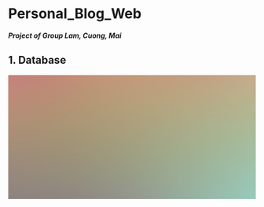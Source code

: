 # Personal_Blog_Web
***Project of Group Lam, Cuong, Mai***

## 1. Database
![example](static/images/pic04.jpg)
